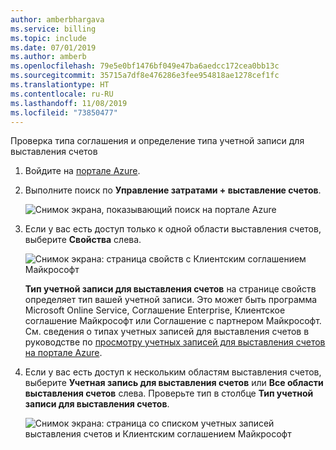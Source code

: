 ```yaml
---
author: amberbhargava
ms.service: billing
ms.topic: include
ms.date: 07/01/2019
ms.author: amberb
ms.openlocfilehash: 79e5e0bf1476bf049e47ba6aedcc172cea0bb13c
ms.sourcegitcommit: 35715a7df8e476286e3fee954818ae1278cef1fc
ms.translationtype: HT
ms.contentlocale: ru-RU
ms.lasthandoff: 11/08/2019
ms.locfileid: "73850477"
---
```

Проверка типа соглашения и определение типа учетной записи для выставления счетов
 
1. Войдите на [портале Azure](https://portal.azure.com).
 
2. Выполните поиск по **Управление затратами + выставление счетов**.
 
   ![Снимок экрана, показывающий поиск на портале Azure](./media/billing-check-account-type/billing-search-cost-management-billing.png)    
 
3. Если у вас есть доступ только к одной области выставления счетов, выберите **Свойства** слева.
 
    ![Снимок экрана: страница свойств с Клиентским соглашением Майкрософт](./media/billing-check-account-type/billing-mca-property.png)
    
    **Тип учетной записи для выставления счетов** на странице свойств определяет тип вашей учетной записи. Это может быть программа Microsoft Online Service, Соглашение Enterprise, Клиентское соглашение Майкрософт или Соглашение с партнером Майкрософт. См. сведения о типах учетных записей для выставления счетов в руководстве по [просмотру учетных записей для выставления счетов на портале Azure](../articles/billing/billing-view-all-accounts.md).  
 
4. Если у вас есть доступ к нескольким областям выставления счетов, выберите **Учетная запись для выставления счетов** или **Все области выставления счетов** слева. Проверьте тип в столбце **Тип учетной записи для выставления счетов**.
 
    ![Снимок экрана: страница со списком учетных записей выставления счетов и Клиентским соглашением Майкрософт](./media/billing-check-account-type/billing-account-type-in-the-list.png)
 
